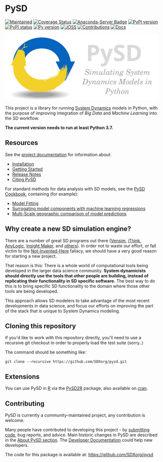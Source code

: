 # PySD

[![Maintained](https://img.shields.io/badge/Maintained-Yes-brightgreen.svg)](https://github.com/SDXorg/pysd/pulse)
[![Coverage Status](https://coveralls.io/repos/github/SDXorg/pysd/badge.svg?branch=master)](https://coveralls.io/github/SDXorg/pysd?branch=master)
[![Anaconda-Server Badge](https://anaconda.org/conda-forge/pysd/badges/version.svg)](https://anaconda.org/conda-forge/pysd)
[![PyPI version](https://badge.fury.io/py/pysd.svg)](https://badge.fury.io/py/pysd)
[![PyPI status](https://img.shields.io/pypi/status/pysd.svg)](https://pypi.python.org/pypi/pysd/)
[![Py version](https://img.shields.io/pypi/pyversions/pysd.svg)](https://pypi.python.org/pypi/pysd/)
[![JOSS](https://joss.theoj.org/papers/10.21105/joss.04329/status.svg)](https://doi.org/10.21105/joss.04329)
[![Contributions](https://img.shields.io/badge/contributions-welcome-blue.svg)](https://pysd.readthedocs.io/en/latest/development/development_index.html)
[![Docs](https://readthedocs.org/projects/pysd/badge/?version=latest)](https://pysd.readthedocs.io/en/latest/?badge=latest)

![PySD Logo](https://raw.githubusercontent.com/SDXorg/pysd/5cc4fe5dc65e6b5140a00e87a1be9d261570ee8d/docs/images/PySD_Logo_letters.svg?style=centerme)

This project is a library for running [System Dynamics](http://en.wikipedia.org/wiki/System_dynamics) models in Python, with the purpose of improving integration of *Big Data* and *Machine Learning* into the SD workflow.

**The current version needs to run at least Python 3.7.**

## Resources

See the [project documentation](http://pysd.readthedocs.org/) for information about:

- [Installation](http://pysd.readthedocs.org/en/latest/installation.html)
- [Getting Started](http://pysd.readthedocs.org/en/latest/getting_started.html)
- [Release Notes](http://pysd.readthedocs.org/en/latest/whats_new.html)
- [Citing PySD](https://pysd.readthedocs.io/en/latest/#citing)

For standard methods for data analysis with SD models, see the  [PySD Cookbook](https://github.com/SDXorg/PySD-Cookbook), containing (for example):

- [Model Fitting](http://nbviewer.ipython.org/github/SDXorg/PySD-Cookbook/blob/master/source/analyses/fitting/Fitting_with_Optimization.ipynb)
- [Surrogating model components with machine learning regressions](http://nbviewer.ipython.org/github/SDXorg/PySD-Cookbook/blob/master/source/analyses/surrogating_functions/Surrogating_with_regression.ipynb)
- [Multi-Scale geographic comparison of model predictions](http://nbviewer.ipython.org/github/SDXorg/PySD-Cookbook/blob/master/source/analyses/geo/Exploring_models_across_geographic_scales.ipynb)

## Why create a new SD simulation engine?

There are a number of great SD programs out there ([Vensim](http://vensim.com/), [iThink](http://www.iseesystems.com/Softwares/Business/ithinkSoftware.aspx), [AnyLogic](http://www.anylogic.com/system-dynamics), [Insight Maker](http://insightmaker.com/), and [others](http://en.wikipedia.org/wiki/List_of_system_dynamics_software)). In order not to waste our effort, or fall victim to the [Not-Invented-Here](http://en.wikipedia.org/wiki/Not_invented_here) fallacy, we should have a very good reason for starting a new project.

That reason is this: There is a whole world of computational tools being developed in the larger data science community. **System dynamicists should directly use the tools that other people are building, instead of replicating their functionality in SD specific software.** The best way to do this is to bring specific SD functionality to the domain where those other tools are being developed.

This approach allows SD modelers to take advantage of the most recent developments in data science, and focus our efforts on improving the part of the stack that is unique to System Dynamics modeling.

## Cloning this repository

If you'd like to work with this repository directly, you'll need to use a recursive git checkout in order to properly load the test suite (sorry..)

The command should be something like:

```shell
git clone --recursive https://github.com/SDXorg/pysd.git
```

## Extensions

You can use PySD in [R](https://www.r-project.org/) via the [PySD2R](https://github.com/JimDuggan/pysd2r) package, also available on [cran](https://CRAN.R-project.org/package=pysd2r).

## Contributing

PySD is currently a community-maintained project, any contribution is welcome.

Many people have contributed to developing this project - by [submitting code](https://github.com/SDXorg/pysd/graphs/contributors), bug reports, and advice. Main historic changes in PySD are described in the [About PySD section](https://pysd.readthedocs.io/en/latest/about.html). The [Developer Documentation](https://pysd.readthedocs.io/en/latest/development/development_index.html) could help new developers.

The code for this package is available at: https://github.com/SDXorg/pysd
